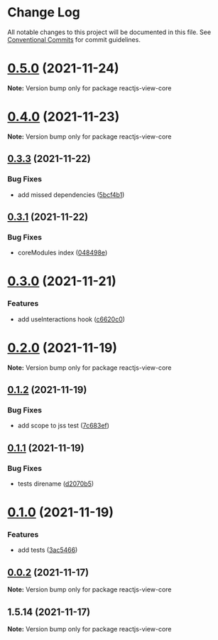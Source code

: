 # Change Log

All notable changes to this project will be documented in this file.
See [Conventional Commits](https://conventionalcommits.org) for commit guidelines.

# [0.5.0](https://github.com/hosseinmd/reactjs-view/compare/v0.4.0...v0.5.0) (2021-11-24)

**Note:** Version bump only for package reactjs-view-core





# [0.4.0](https://github.com/hosseinmd/reactjs-view/compare/v0.3.3...v0.4.0) (2021-11-23)

**Note:** Version bump only for package reactjs-view-core





## [0.3.3](https://github.com/hosseinmd/reactjs-view/compare/v0.3.2...v0.3.3) (2021-11-22)


### Bug Fixes

* add missed dependencies ([5bcf4b1](https://github.com/hosseinmd/reactjs-view/commit/5bcf4b17604522c58d6eb1983e5421e312c72189))





## [0.3.1](https://github.com/hosseinmd/reactjs-view/compare/v0.3.0...v0.3.1) (2021-11-22)


### Bug Fixes

* coreModules index ([048498e](https://github.com/hosseinmd/reactjs-view/commit/048498ec89b61ac2cebc098a280f19861ddc9c3a))





# [0.3.0](https://github.com/hosseinmd/reactjs-view/compare/v0.2.2...v0.3.0) (2021-11-21)


### Features

* add useInteractions hook ([c6620c0](https://github.com/hosseinmd/reactjs-view/commit/c6620c0b89b3fd498d60d90a721550f742e3170c))





# [0.2.0](https://github.com/hosseinmd/reactjs-view/compare/v0.1.2...v0.2.0) (2021-11-19)

**Note:** Version bump only for package reactjs-view-core





## [0.1.2](https://github.com/hosseinmd/reactjs-view/compare/v0.1.1...v0.1.2) (2021-11-19)


### Bug Fixes

* add scope to jss test ([7c683ef](https://github.com/hosseinmd/reactjs-view/commit/7c683efdc0481c229ce3f61e76545f86f3c91371))





## [0.1.1](https://github.com/hosseinmd/reactjs-view/compare/v0.1.0...v0.1.1) (2021-11-19)


### Bug Fixes

* tests direname ([d2070b5](https://github.com/hosseinmd/reactjs-view/commit/d2070b5a45f99c867bd1abf271529886b9876790))





# [0.1.0](https://github.com/hosseinmd/reactjs-view/compare/v0.0.2...v0.1.0) (2021-11-19)


### Features

* add tests ([3ac5466](https://github.com/hosseinmd/reactjs-view/commit/3ac54666c33f582fa335655f0f7c1e75bc7b0d56))





## [0.0.2](https://github.com/hosseinmd/reactjs-view/compare/v1.5.14...v0.0.2) (2021-11-17)

**Note:** Version bump only for package reactjs-view-core





## 1.5.14 (2021-11-17)

**Note:** Version bump only for package reactjs-view-core
